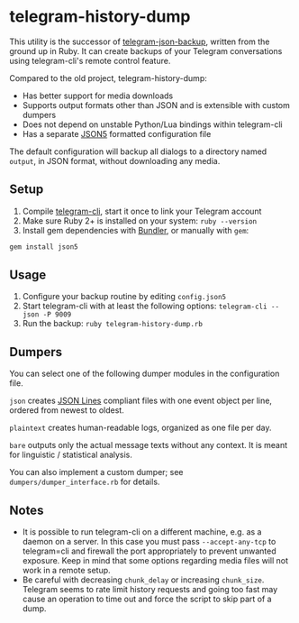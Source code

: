 # telegram-history-dump

This utility is the successor of [telegram-json-backup][1], written from the
ground up in Ruby. It can create backups of your Telegram conversations using
telegram-cli's remote control feature.
 
Compared to the old project, telegram-history-dump:

* Has better support for media downloads
* Supports output formats other than JSON and is extensible with custom dumpers
* Does not depend on unstable Python/Lua bindings within telegram-cli
* Has a separate [JSON5][2] formatted configuration file

The default configuration will backup all dialogs to a directory named `output`,
in JSON format, without downloading any media.

## Setup

1. Compile [telegram-cli][3], start it once to link your Telegram account
2. Make sure Ruby 2+ is installed on your system: `ruby --version`
3. Install gem dependencies with [Bundler][4], or manually with `gem`:

  ```bash
  gem install json5
  ```

## Usage

1. Configure your backup routine by editing `config.json5`
2. Start telegram-cli with at least the following options:
   `telegram-cli --json -P 9009`
3. Run the backup: `ruby telegram-history-dump.rb`

## Dumpers

You can select one of the following dumper modules in the configuration file.

`json` creates [JSON Lines][5] compliant files with one event object per line,
ordered from newest to oldest. 

`plaintext` creates human-readable logs, organized as one file per day. 

`bare` outputs only the actual message texts without any context. It is meant
for linguistic / statistical analysis.

You can also implement a custom dumper; see `dumpers/dumper_interface.rb` for
details.

## Notes

* It is possible to run telegram-cli on a different machine, e.g. as a daemon
  on a server. In this case you must pass `--accept-any-tcp` to telegram=cli and
  firewall the port appropriately to prevent unwanted exposure. Keep in mind
  that some options regarding media files will not work in a remote setup.
* Be careful with decreasing `chunk_delay` or increasing `chunk_size`. Telegram
  seems to rate limit history requests and going too fast may cause an operation
  to time out and force the script to skip part of a dump.

[1]: https://github.com/tvdstaaij/telegram-json-backup
[2]: http://json5.org/
[3]: https://github.com/vysheng/tg
[4]: http://bundler.io/
[5]: http://jsonlines.org/
